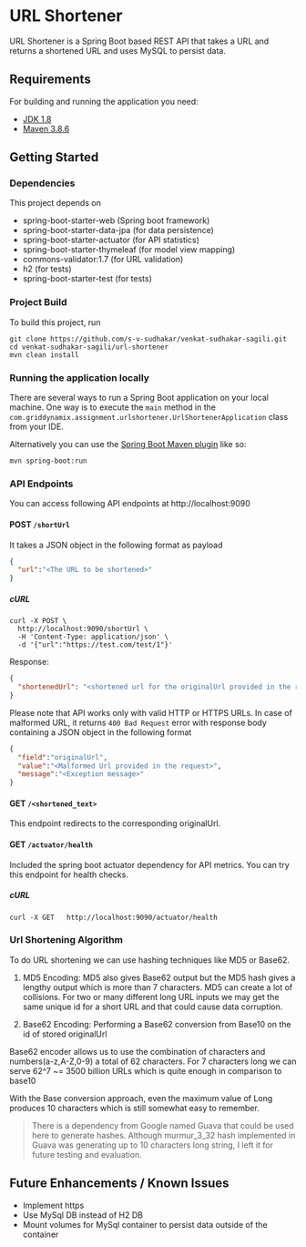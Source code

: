 # URL Shortener

URL Shortener is a Spring Boot based REST API that takes a URL and returns a shortened URL and uses MySQL to persist data.

## Requirements
For building and running the application you need:

- [JDK 1.8](https://docs.aws.amazon.com/corretto/latest/corretto-8-ug/downloads-list.html)
- [Maven 3.8.6](https://maven.apache.org)


## Getting Started

### Dependencies

This project depends on 
* spring-boot-starter-web (Spring boot framework)
* spring-boot-starter-data-jpa (for data persistence)
* spring-boot-starter-actuator (for API statistics)
* spring-boot-starter-thymeleaf (for model view mapping)
* commons-validator:1.7 (for URL validation)
* h2 (for tests)
* spring-boot-starter-test (for tests)

### Project Build

To build this project, run

```shell script
git clone https://github.com/s-v-sudhakar/venkat-sudhakar-sagili.git
cd venkat-sudhakar-sagili/url-shortener
mvn clean install
```

### Running the application locally

There are several ways to run a Spring Boot application on your local machine. One way is to execute the `main` method in the `com.griddynamix.assignment.urlshortener.UrlShortenerApplication` class from your IDE.

Alternatively you can use the [Spring Boot Maven plugin](https://docs.spring.io/spring-boot/docs/current/reference/html/build-tool-plugins-maven-plugin.html) like so:

```shell
mvn spring-boot:run
```

### API Endpoints

You can access following API endpoints at http://localhost:9090

#### POST `/shortUrl`
It takes a JSON object in the following format as payload

```json
{
  "url":"<The URL to be shortened>"
}
```

##### cURL

```shell script
curl -X POST \
  http://localhost:9090/shortUrl \
  -H 'Content-Type: application/json' \
  -d '{"url":"https://test.com/test/1"}'
```

Response:

```json
{
  "shortenedUrl": "<shortened url for the originalUrl provided in the request payload>"
}
```

Please note that API works only with valid HTTP or HTTPS URLs. In case of malformed URL, it returns `400 Bad Request` error with response body containing a JSON object in the following format

```json
{
  "field":"originalUrl",
  "value":"<Malformed Url provided in the request>",
  "message":"<Exception message>"
}
```

#### GET `/<shortened_text>`

This endpoint redirects to the corresponding originalUrl.

#### GET `/actuator/health`

Included the spring boot actuator dependency for API metrics. You can try this endpoint for health checks.

##### cURL

```shell script
curl -X GET   http://localhost:9090/actuator/health
```
### Url Shortening Algorithm

To do URL shortening we can use hashing techniques like MD5 or Base62.

1. MD5 Encoding: MD5 also gives Base62 output but the MD5 hash gives a lengthy output which is more than 7 characters. MD5 can create a lot of collisions. For two or many different long URL inputs we may get the same unique id for a short URL and that could cause data corruption.

2. Base62 Encoding: Performing a Base62 conversion from Base10 on the id of stored originalUrl

Base62 encoder allows us to use the combination of characters and numbers(a-z,A-Z,0-9) a total of 62 characters. For 7 characters long we can serve 62^7 ~= 3500 billion URLs which is quite enough in comparison to base10

With the Base conversion approach, even the maximum value of Long produces 10 characters which is still somewhat easy to remember. 

> There is a dependency from Google named Guava that could be used here to generate hashes. Although murmur_3_32 hash implemented in Guava was generating up to 10 characters long string, I left it for future testing and evaluation.

## Future Enhancements / Known Issues
* Implement https
* Use MySql DB instead of H2 DB
* Mount volumes for MySql container to persist data outside of the container